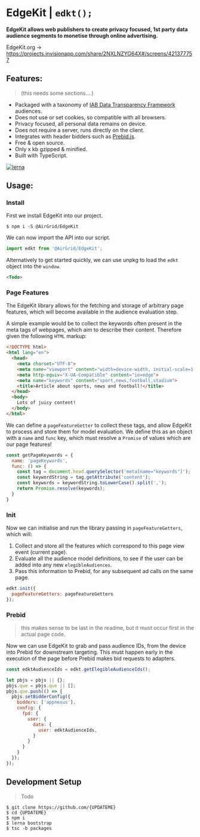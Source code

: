 # EdgeKit | `edkt();`

**EdgeKit allows web publishers to create privacy focused, 1st party data audience segments to monetise through online advertising.**

EdgeKit.org -> https://projects.invisionapp.com/share/2NXLNZYG64X#/screens/421377757

## Features:
> (this needs some sections....)

- Packaged with a taxonomy of [IAB Data Transparency Framework](https://iabtechlab.com/standards/data-transparency/) audiences.
- Does not use or set cookies, so compatible with all browsers.
- Privacy focused, all personal data remains on device.
- Does not require a server, runs directly on the client.
- Integrates with header bidders such as [Prebid.js](http://prebid.org/).
- Free & open source.
- Only x kb gzipped & minified.
- Built with TypeScript.

[![lerna](https://img.shields.io/badge/maintained%20with-lerna-cc00ff.svg)](https://lerna.js.org/)

## Usage:

### Install

First we install EdgeKit into our project.
```shell
$ npm i -S @AirGrid/EdgeKit
```

We can now import the API into our script.
```javascript
import edkt from '@AirGrid/EdgeKit';
```

Alternatively to get started quickly, we can use unpkg to load the `edkt` object into the `window`.
```html
<Todo>
```

### Page Features

The EdgeKit library allows for the fetching and storage of arbitrary page features, which will become available in the audience evaluation step.

A simple example would be to collect the keywords often present in the meta tags of webpages, which aim to describe their content. Therefore given the following `HTML` markup:

```html
<!DOCTYPE html>
<html lang="en">
  <head>
    <meta charset="UTF-8">
    <meta name="viewport" content="width=device-width, initial-scale=1.0">
    <meta http-equiv="X-UA-Compatible" content="ie=edge">
    <meta name="keywords" content="sport,news,football,stadium">
    <title>Article about sports, news and football!</title>
  </head>
  <body>
    Lots of juicy content!
  </body>
</html>
```

We can define a `pageFeatureGetter` to collect these tags, and allow EdgeKit to process and store them for model evaluation. We define this as an object with a `name` and `func` key, which must resolve a `Promise` of values which are our page features!

```javascript
const getPageKeywords = {
  name: 'pageKeywords',
  func: () => {
    const tag = document.head.querySelector('meta[name="keywords"]');
    const keywordString = tag.getAttribute('content');
    const keywords = keywordString.toLowerCase().split(',');
    return Promise.resolve(keywords);
  }
}
```

### Init

Now we can initialise and run the library passing in `pageFeatureGetters`, which will:
1. Collect and store all the features which correspond to this page view event (current page).
2. Evaluate all the audience model definitions, to see if the user can be added into any new `elegibleAudiences`.
3. Pass this information to Prebid, for any subsequent ad calls on the same page.

```javascript
edkt.init({
  pageFeatureGetters: pageFeatureGetters
});
```

### Prebid
> this makes sense to be last in the readme, but it must occur first in the actual page code.

Now we can use EdgeKit to grab and pass audience IDs, from the device into Prebid for downstream targeting. This must happen early in the execution of the page before Prebid makes bid requests to adapters.

```javascript
const edktAudienceIds = edkt.getElegibleAudienceIds();

let pbjs = pbjs || {};
pbjs.que = pbjs.que || [];
pbjs.que.push(() => {
  pbjs.setBidderConfig({
    bidders: ['appnexus'],
    config: {
      fpd: {
        user: {
          data: {
            user: edktAudienceIds,
          }
        }
      }
    }
  });
});
```

## Development Setup

> Todo

```
$ git clone https://github.com/{UPDATEME}
$ cd {UPDATEME}
$ npm i
$ lerna bootstrap
$ tsc -b packages
```
